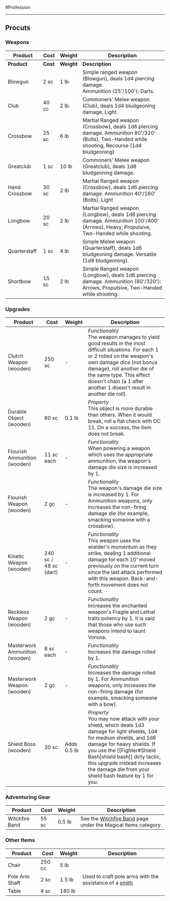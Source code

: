 #Profession 
- - -
## Procuts
### Weapons

| **Product**                    | **Cost**              | **Weight**  | **Description**                                                                                                                                                                                                                                                                                                                                                                                        |
| ------------------------------ | --------------------- | ----------- | ------------------------------------------------------------------------------------------------------------------------------------------------------------------------------------------------------------------------------------------------------------------------------------------------------------------------------------------------------------------------------------------------------ |
| **Product**                    | **Cost**              | **Weight**  | **Description**                                                                                                                                                                                                                                                                                                                                                                                        |
| Blowgun                        | 2 sc                  | 1 lb        | Simple ranged weapon (Blowgun), deals 1d4 piercing damage.  <br>Ammunition (25'/100'): Darts.                                                                                                                                                                                                                                                                                                          |
| Club                           | 40 cc                 | 2 lb        | Commoners' Melee weapon (Club), deals 1d4 bludgeoning damage. Light.                                                                                                                                                                                                                                                                                                                                   |
| Crossbow                       | 25 sc                 | 6 lb        | Martial Ranged weapon (Crossbow), deals 1d8 piercing damage. Ammunition 80'/320' (Bolts), Two-Handed while shooting, Recourse (1d4 bludgeoning)                                                                                                                                                                                                                                                        |
| Greatclub                      | 1 sc                  | 10 lb       | Commoners' Melee weapon (Greatclub), deals 1d8 bludgeoning damage.                                                                                                                                                                                                                                                                                                                                     |
| Hand Crossbow                  | 30 sc                 | 2 lb        | Martial Ranged weapon (Crossbow), deals 1d6 piercing damage. Ammunition 40'/160' (Bolts), Light                                                                                                                                                                                                                                                                                                        |
| Longbow                        | 20 sc                 | 2 lb        | Martial Ranged weapon (Longbow), deals 1d8 piercing damage. Ammunition 100'/400' (Arrows), Heavy, Propulsive, Two-Handed while shooting.                                                                                                                                                                                                                                                               |
| Quarterstaff                   | 1 sc                  | 4 lb        | Simple Melee weapon (Quarterstaff), deals 1d6 bludgeoning damage. Versatile (1d8 bludgeoning).                                                                                                                                                                                                                                                                                                         |
| Shortbow                       | 15 sc                 | 2 lb        | Simple Ranged weapon (Longbow), deals 1d6 piercing damage. Ammunition (80'/320'): Arrows, Propulsive, Two-Handed while shooting.                                                                                                                                                                                                                                                                       |
### Upgrades
| **Product**                    | **Cost**              | **Weight**  | **Description**                                                                                                                                                                                                                                                                                                      |
| ------------------------------ | --------------------- | ----------- | -------------------------------------------------------------------------------------------------------------------------------------------------------------------------------------------------------------------------------------------------------------------------------------------------------------------- |
| Clutch Weapon (wooden)         | 250 sc                | -           | _Functionality_  <br>The weapon manages to yield good results in the most difficult situations. For each 1 or 2 rolled on the weapon's own damage dice (not bonus damage), roll another die of the same type. This effect doesn't chain (a 1 after another 1 doesn't result in another die roll).                    |
| Durable Object (wooden)        | 80 sc                 | 0.1 lb      | _Property_  <br>This object is more durable than others. When it would break, roll a flat check with DC 11. On a success, the item does not break.                                                                                                                                                                   |
| Flourish Ammunition (wooden)   | 11 sc each            | -           | _Functionality_  <br>When powering a weapon which uses the appropriate ammunition, the weapon's damage die size is increased by 1.                                                                                                                                                                                   |
| Flourish Weapon (wooden)       | 2 gc                  | -           | _Functionality_  <br>The weapon's damage die size is increased by 1. For Ammunition weapons, only increases the non-firing damage die (for example, smacking someone with a crossbow).                                                                                                                               |
| Kinetic Weapon (wooden)        | 240 sc / 48 sc (dart) | -           | _Functionality_  <br>This weapon uses the wielder's momentum as they strike, dealing 1 additional damage for each 10' moved previously on the current turn since the last attack performed with this weapon. Back-and-forth movement does not count.                                                                 |
| Reckless Weapon (wooden)       | 2 gc                  | -           | _Functionality_  <br>Increases the enchanted weapon's Fragile and Lethal traits potency by 1. It is said that those who use such weapons intend to taunt Vorona.                                                                                                                                                     |
| Masterwork Ammunition (wooden) | 8 sc each             | -           | _Functionality_  <br>Increases the damage rolled by 1.                                                                                                                                                                                                                                                               |
| Masterwork Weapon (wooden)     | 2 gc                  | -           | _Functionality_  <br>Increases the damage rolled by 1. For Ammunition weapons, only increases the non-firing damage (for example, smacking someone with a bow).                                                                                                                                                      |
| Shield Boss (wooden)           | 30 sc                 | Adds 0.5 lb | _Property_  <br>You may now attack with your shield, which deals 1d3 damage for light shields, 1d4 for medium shields, and 1d6 damage for heavy shields. If you use the [[Fighter#Shield Bash\|shield bash]] dirty tactic, this upgrade instead increases the damage die from your shield bash feature by 1 for you. |
### Adventuring Gear

| **Product**    | **Cost** | **Weight** | **Description**                                                                      |
| -------------- | -------- | ---------- | ------------------------------------------------------------------------------------ |
| Witchfire Band | 55 sc    | 0.5 lb     | See the [Witchfire Band](Witchfire%20Band.md) page under the Magical Items category. |
### Other Items
| **Product**    | **Cost** | **Weight** | **Description**                                                     |
| -------------- | -------- | ---------- | ------------------------------------------------------------------- |
| Chair          | 250 cc   | 5 lb       |                                                                     |
| Pole Arm Shaft | 2 sc     | 1.5 lb     | Used to craft pole arms with the assistance of a [smith](Smith.md). |
| Table          | 4 sc     | 180 lb     |                                                                     |